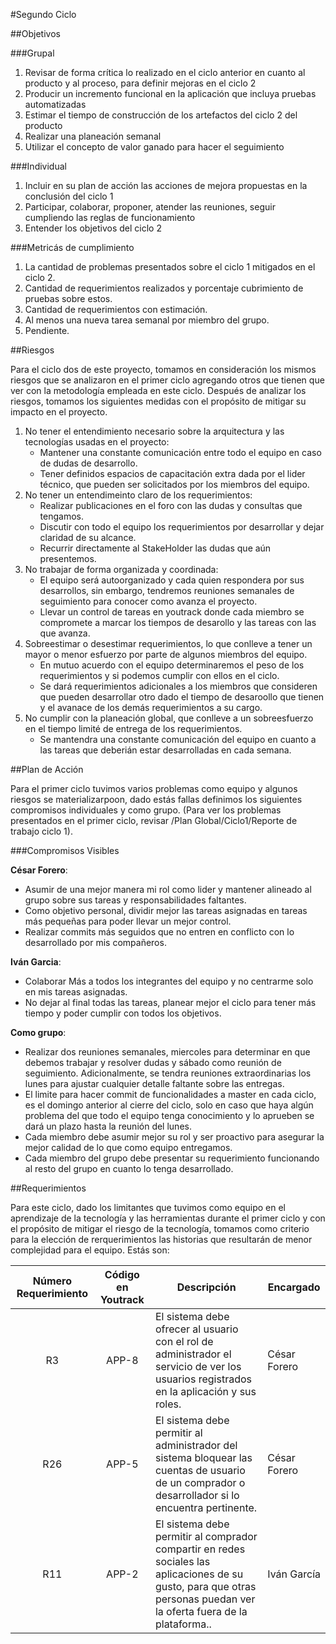 #Segundo Ciclo

##Objetivos

###Grupal

1. Revisar de forma crítica lo realizado en el ciclo anterior en cuanto al producto y al proceso, para definir mejoras en el ciclo 2
2. Producir un incremento funcional en la aplicación que incluya pruebas automatizadas
3. Estimar el tiempo de construcción de los artefactos del ciclo 2 del producto
4. Realizar una planeación semanal
5. Utilizar el concepto de valor ganado para hacer el seguimiento

###Individual

1. Incluir en su plan de acción las acciones de mejora propuestas en la conclusión del ciclo 1
2. Participar, colaborar, proponer, atender las reuniones, seguir cumpliendo las reglas de funcionamiento
3. Entender los objetivos del ciclo 2

###Metricás de cumplimiento 

1. La cantidad de problemas presentados sobre el ciclo 1 mitigados en el ciclo 2. 
2. Cantidad de requerimientos realizados y porcentaje cubrimiento de pruebas sobre estos.
3. Cantidad de requerimientos con estimación.
4. Al menos una nueva tarea semanal por miembro del grupo.
5. Pendiente.

##Riesgos

Para el ciclo dos de este proyecto, tomamos en consideración los mismos riesgos que se analizaron en el primer ciclo agregando otros que tienen que ver con la metodología empleada en este ciclo. Después de analizar los riesgos, tomamos los siguientes medidas con el propósito de mitigar su impacto en el proyecto.

1. No tener el entendimiento necesario sobre la arquitectura y las tecnologías usadas en el proyecto: 
    * Mantener una constante comunicación entre todo el equipo en caso de dudas de desarrollo.
    * Tener definidos espacios de capacitación extra dada por el lider técnico, que pueden ser solicitados por los miembros del equipo.
2. No tener un entendimeinto claro de los requerimientos:
    * Realizar publicaciones en el foro con las dudas y consultas que tengamos.
    * Discutir con todo el equipo los requerimientos por desarrollar y dejar claridad de su alcance.
    * Recurrir directamente al StakeHolder las dudas que aún presentemos.
3. No trabajar de forma organizada y coordinada:
    * El equipo será autoorganizado y cada quien respondera por sus desarrollos, sin embargo, tendremos reuniones semanales de seguimiento para conocer como avanza el proyecto.
    * Llevar un control de tareas en youtrack donde cada miembro se compromete a marcar los tiempos de desarollo y las tareas con las que avanza.
4. Sobreestimar o desestimar requerimientos, lo que conlleve a tener un mayor o menor esfuerzo por parte de algunos miembros del equipo. 
    * En mutuo acuerdo con el equipo determinaremos el peso de los requerimientos y si podemos cumplir con ellos en el ciclo. 
    * Se dará requerimientos adicionales a los miembros que consideren que pueden desarrollar otro dado el tiempo de desaroollo que tienen y el avanace de los demás requerimientos a su cargo.
5. No cumplir con la planeación global, que conlleve a un sobreesfuerzo en el tiempo limité de entrega de los requerimientos.
     * Se mantendra una constante comunicación del equipo en cuanto a las tareas que deberián estar desarrolladas en cada semana.
     

##Plan de Acción

Para el primer ciclo tuvimos varios problemas como equipo y algunos riesgos se materializarpoon, dado estás fallas definimos los siguientes compromisos individuales y como grupo. (Para ver los problemas presentados en el primer ciclo, revisar /Plan Global/Ciclo1/Reporte de trabajo ciclo 1).

###Compromisos Visibles

**César Forero**: 
* Asumir de una mejor manera mi rol como lider y mantener alineado al grupo sobre sus tareas y responsabilidades faltantes.
* Como objetivo personal, dividir mejor las tareas asignadas en tareas más pequeñas para poder llevar un mejor control.
* Realizar commits más seguidos que no entren en conflicto con lo desarrollado por mis compañeros.

**Iván Garcia**: 
* Colaborar Más a todos los integrantes del equipo y no centrarme solo en mis tareas asignadas.
* No dejar al final todas las tareas, planear mejor el ciclo  para tener más tiempo y poder cumplir con todos los objetivos.

**Como grupo**:
* Realizar dos reuniones semanales, miercoles para determinar en que debemos trabajar y resolver dudas y sábado como reunión de seguimiento. Adicionalmente, se tendra reuniones extraordinarias los lunes para ajustar cualquier detalle faltante sobre las entregas.
* El limite para hacer commit de funcionalidades a master en cada ciclo, es el domingo anterior al cierre del ciclo, solo en caso que haya algún problema del que todo el equipo tenga conocimiento y lo aprueben se dará un plazo hasta la reunión del lunes.
* Cada miembro debe asumir mejor su rol y ser proactivo para asegurar la mejor calidad de lo que como equipo entregamos.
* Cada miembro del grupo debe presentar su requerimiento funcionando al resto del grupo en cuanto lo tenga desarrollado. 

##Requerimientos

Para este ciclo, dado los limitantes que tuvimos como equipo en el aprendizaje de la tecnología y las herramientas durante el primer ciclo y con el propósito de mitigar el riesgo de la tecnología,  tomamos como criterio para la elección de rerquerimientos las historias que resultarán de menor complejidad para el equipo. Estás son:

| Número Requerimiento | Código en Youtrack | Descripción | Encargado |
| :-----------: | :-----------: |----------- |----------- |
| R3 | APP-8 | El sistema debe ofrecer al usuario con el rol de administrador el servicio de ver los usuarios registrados en la aplicación y sus roles. | César Forero |
| R26 | APP-5 | El sistema debe permitir al administrador del sistema bloquear las cuentas de usuario de un comprador o desarrollador si lo encuentra pertinente. | César Forero |
| R11 | APP-2 | El sistema debe permitir al comprador compartir en redes sociales las aplicaciones de su gusto, para que otras personas puedan ver la oferta fuera de la plataforma.. | Iván García|